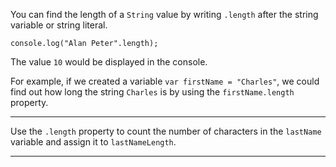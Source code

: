 <div class="challenge-instructions basic-javascript"><div><section id="description">
<p>You can find the length of a <code>String</code> value by writing <code>.length</code> after the string variable or string literal.</p>
<pre class="language-js"><code class="language-js">console<span class="token punctuation">.</span><span class="token function">log</span><span class="token punctuation">(</span><span class="token string">"Alan Peter"</span><span class="token punctuation">.</span>length<span class="token punctuation">)</span><span class="token punctuation">;</span>
</code></pre>
<p>The value <code>10</code> would be displayed in the console.</p>
<p>For example, if we created a variable <code>var firstName = "Charles"</code>, we could find out how long the string <code>Charles</code> is by using the <code>firstName.length</code> property.</p>
</section></div><hr/><div><section id="instructions">
<p>Use the <code>.length</code> property to count the number of characters in the <code>lastName</code> variable and assign it to <code>lastNameLength</code>.</p>
</section></div><hr/></div>